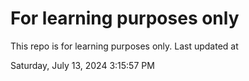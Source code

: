 # For learning purposes only
This repo is for learning purposes only.
Last updated at

Saturday, July 13, 2024 3:15:57 PM

